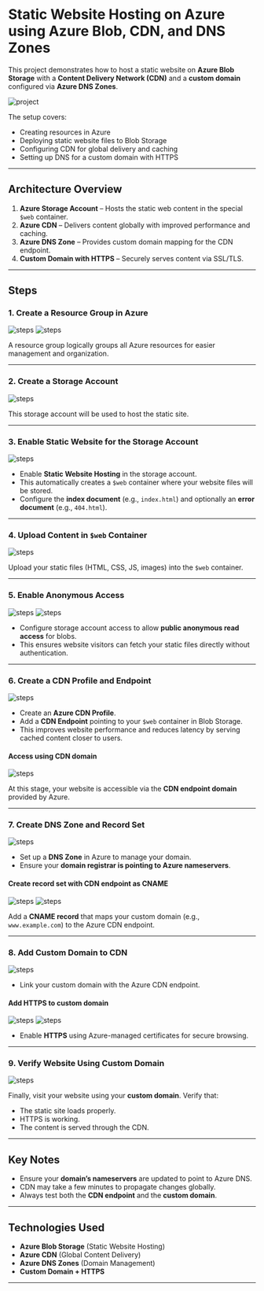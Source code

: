 # Static Website Hosting on Azure using Azure Blob, CDN, and DNS Zones

This project demonstrates how to host a static website on **Azure Blob Storage** with a **Content Delivery Network (CDN)** and a **custom domain** configured via **Azure DNS Zones**.

![project](project.png)

The setup covers:

* Creating resources in Azure
* Deploying static website files to Blob Storage
* Configuring CDN for global delivery and caching
* Setting up DNS for a custom domain with HTTPS

---

## Architecture Overview

1. **Azure Storage Account** – Hosts the static web content in the special `$web` container.
2. **Azure CDN** – Delivers content globally with improved performance and caching.
3. **Azure DNS Zone** – Provides custom domain mapping for the CDN endpoint.
4. **Custom Domain with HTTPS** – Securely serves content via SSL/TLS.

---

## Steps

### 1. Create a Resource Group in Azure

![steps](Steps/stepa.png)
![steps](Steps/stepb.png)

A resource group logically groups all Azure resources for easier management and organization.

---

### 2. Create a Storage Account

![steps](Steps/stepc.png)

This storage account will be used to host the static site.

---

### 3. Enable Static Website for the Storage Account

![steps](Steps/stepd.png)

* Enable **Static Website Hosting** in the storage account.
* This automatically creates a `$web` container where your website files will be stored.
* Configure the **index document** (e.g., `index.html`) and optionally an **error document** (e.g., `404.html`).

---

### 4. Upload Content in `$web` Container

![steps](Steps/stepe.png)

Upload your static files (HTML, CSS, JS, images) into the `$web` container.

---

### 5. Enable Anonymous Access

![steps](Steps/stepf.png)
![steps](Steps/stepg.png)

* Configure storage account access to allow **public anonymous read access** for blobs.
* This ensures website visitors can fetch your static files directly without authentication.

---

### 6. Create a CDN Profile and Endpoint

![steps](Steps/steph.png)

* Create an **Azure CDN Profile**.
* Add a **CDN Endpoint** pointing to your `$web` container in Blob Storage.
* This improves website performance and reduces latency by serving cached content closer to users.

#### Access using CDN domain

![steps](Steps/stepi.png)

At this stage, your website is accessible via the **CDN endpoint domain** provided by Azure.

---

### 7. Create DNS Zone and Record Set

![steps](Steps/stepja.png)

* Set up a **DNS Zone** in Azure to manage your domain.
* Ensure your **domain registrar is pointing to Azure nameservers**.

#### Create record set with CDN endpoint as CNAME

![steps](Steps/stepj.png)
![steps](Steps/stepk.png)

Add a **CNAME record** that maps your custom domain (e.g., `www.example.com`) to the Azure CDN endpoint.

---

### 8. Add Custom Domain to CDN

![steps](Steps/stepl.png)

* Link your custom domain with the Azure CDN endpoint.

#### Add HTTPS to custom domain

![steps](Steps/stepm.png)
![steps](Steps/stepn.png)

* Enable **HTTPS** using Azure-managed certificates for secure browsing.

---

### 9. Verify Website Using Custom Domain

![steps](Steps/stepo.png)

Finally, visit your website using your **custom domain**. Verify that:

* The static site loads properly.
* HTTPS is working.
* The content is served through the CDN.

---

## Key Notes

* Ensure your **domain’s nameservers** are updated to point to Azure DNS.
* CDN may take a few minutes to propagate changes globally.
* Always test both the **CDN endpoint** and the **custom domain**.

---

## Technologies Used

* **Azure Blob Storage** (Static Website Hosting)
* **Azure CDN** (Global Content Delivery)
* **Azure DNS Zones** (Domain Management)
* **Custom Domain + HTTPS**

---
